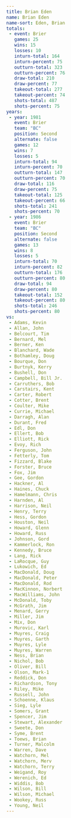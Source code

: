 ```yaml
---
title: Brian Eden
name: Brian Eden
name-sort: Eden, Brian
totals:
 - event: Brier
   games: 25
   wins: 15
   losses: 10
   inturn-total: 164
   inturn-percent: 75
   outturn-total: 323
   outturn-percent: 76
   draw-total: 210
   draw-percent: 77
   takeout-total: 277
   takeout-percent: 74
   shots-total: 487
   shots-percent: 75
years:
 - year: 1981
   event: Brier
   team: "BC"
   position: Second
   alternate: false
   games: 12
   wins: 7
   losses: 5
   inturn-total: 94
   inturn-percent: 70
   outturn-total: 147
   outturn-percent: 70
   draw-total: 116
   draw-percent: 75
   takeout-total: 125
   takeout-percent: 66
   shots-total: 241
   shots-percent: 70
 - year: 1986
   event: Brier
   team: "BC"
   position: Second
   alternate: false
   games: 13
   wins: 8
   losses: 5
   inturn-total: 70
   inturn-percent: 82
   outturn-total: 176
   outturn-percent: 80
   draw-total: 94
   draw-percent: 80
   takeout-total: 152
   takeout-percent: 80
   shots-total: 246
   shots-percent: 80
vs:
 - Adams, Kevin
 - Allan, John
 - Belcourt, Tim
 - Bernard, Mel
 - Berner, Ken
 - Blanchard, Wade
 - Bothamley, Doug
 - Bourque, Don
 - Burtnyk, Kerry
 - Bushell, Don
 - Campbell, Bill Jr.
 - Carruthers, Bob
 - Carstairs, Kent
 - Carter, Robert
 - Cotter, Brent
 - Coulter, Mike
 - Currie, Michael
 - Darragh, Alan
 - Durant, Fred
 - Edl, Don
 - Ellert, Bob
 - Elliott, Rick
 - Evoy, Rich
 - Ferguson, John
 - Fetterly, Tom
 - Fizzard, Blake
 - Forster, Bruce
 - Fox, Jim
 - Gee, Gordon
 - Hackner, Al
 - Haines, Chuck
 - Hamelmann, Chris
 - Harnden, Al
 - Harrison, Neil
 - Henry, Terry
 - Hess, Gordon
 - Houston, Neil
 - Howard, Glenn
 - Howard, Russ
 - Johnson, Gord
 - Kammerlock, Ron
 - Kennedy, Bruce
 - Lang, Rick
 - LaRocque, Guy
 - Lukowich, Ed
 - MacDonald, Doug
 - MacDonald, Peter
 - MacDonald, Rod
 - MacKinnon, Norbert
 - MacWilliams, John
 - McDonald, Toby
 - McGrath, Jim
 - Menard, Gerry
 - Miller, Jim
 - Mix, Don
 - Murovic, Karl
 - Muyres, Craig
 - Muyres, Garth
 - Muyres, Lyle
 - Muyres, Warren
 - Ness, Brian
 - Nichol, Bob
 - Oliver, Bill
 - Olson, Mark-1
 - Reddick, Don
 - Richardson, Tony
 - Riley, Mike
 - Russell, John
 - Schoenne, Klaus
 - Sieg, Lyle
 - Somers, Grant
 - Spencer, Jim
 - Stewart, Alexander
 - Sweete, Don
 - Syme, Brent
 - Toews, Brian
 - Turner, Malcolm
 - Warren, Dave
 - Watchorn, Mel
 - Watchorn, Merv
 - Watchorn, Terry
 - Weigand, Roy
 - Werenich, Ed
 - Widdis, Bob
 - Wilson, Bill
 - Wilson, Michael
 - Wookey, Russ
 - Young, Neil
---
```

